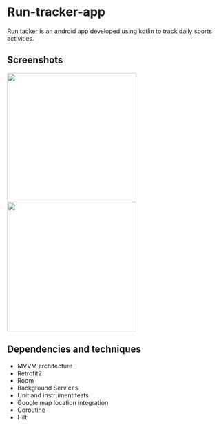 # Run-tracker-app
Run tacker is an android app developed using kotlin to track daily sports activities.

## Screenshots

<p float="left">
  <img src="https://user-images.githubusercontent.com/41952694/198899009-4d84a0de-6696-4bb7-8fc8-442f5f02f47f.png" width="300" />
  <img src="https://user-images.githubusercontent.com/41952694/198899028-f77c9ae9-9fae-40c1-94a4-5efbd70ccdeb.png" width="300" /> 
</p>

 ## Dependencies and techniques
 
 - MVVM architecture
 - Retrofit2
 - Room 
 - Background Services
 - Unit and instrument tests
 - Google map location integration
 - Coroutine
 - Hilt 
